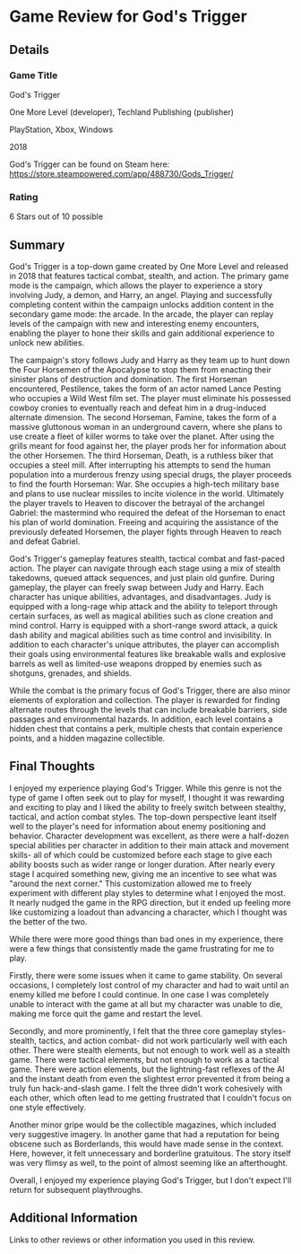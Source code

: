 # Game Review for God's Trigger

## Details

### Game Title

God's Trigger

One More Level (developer), Techland Publishing (publisher)

PlayStation, Xbox, Windows

2018

God's Trigger can be found on Steam here: https://store.steampowered.com/app/488730/Gods_Trigger/

### Rating

6 Stars out of 10 possible

## Summary

God's Trigger is a top-down game created by One More Level and released in 2018 that features tactical combat, stealth, and action. The primary game mode is the campaign, which allows the player to experience a story involving Judy, a demon, and Harry, an angel. Playing and successfully completing content within the campaign unlocks addition content in the secondary game mode: the arcade. In the arcade, the player can replay levels of the campaign with new and interesting enemy encounters, enabling the player to hone their skills and gain additional experience to unlock new abilities. 

The campaign's story follows Judy and Harry as they team up to hunt down the Four Horsemen of the Apocalypse to stop them from enacting their sinister plans of destruction and domination. The first Horseman encountered, Pestilence, takes the form of an actor named Lance Pesting who occupies a Wild West film set. The player must eliminate his possessed cowboy cronies to eventually reach and defeat him in a drug-induced alternate dimension. The second Horseman, Famine, takes the form of a massive gluttonous woman in an underground cavern, where she plans to use create a fleet of killer worms to take over the planet. After using the grills meant for food against her, the player prods her for information about the other Horsemen. The third Horseman, Death, is a ruthless biker that occupies a steel mill. After interrupting his attempts to send the human population into a murderous frenzy using special drugs, the player proceeds to find the fourth Horseman: War. She occupies a high-tech military base and plans to use nuclear missiles to incite violence in the world. Ultimately the player travels to Heaven to discover the betrayal of the archangel Gabriel: the mastermind who required the defeat of the Horseman to enact his plan of world domination. Freeing and acquiring the assistance of the previously defeated Horsemen, the player fights through Heaven to reach and defeat Gabriel. 

God's Trigger's gameplay features stealth, tactical combat and fast-paced action. The player can navigate through each stage using a mix of stealth takedowns, queued attack sequences, and just plain old gunfire. During gameplay, the player can freely swap between Judy and Harry. Each character has unique abilities, advantages, and disadvantages. Judy is equipped with a long-rage whip attack and the ability to teleport through certain surfaces, as well as magical abilities such as clone creation and mind control. Harry is equipped with a short-range sword attack, a quick dash ability and magical abilities such as time control and invisibility. In addition to each character's unique attributes, the player can accomplish their goals using environmental features like breakable walls and explosive barrels as well as limited-use weapons dropped by enemies such as shotguns, grenades, and shields.

While the combat is the primary focus of God's Trigger, there are also minor elements of exploration and collection. The player is rewarded for finding alternate routes through the levels that can include breakable barriers, side passages and environmental hazards. In addition, each level contains a hidden chest that contains a perk, multiple chests that contain experience points, and a hidden magazine collectible. 

## Final Thoughts

I enjoyed my experience playing God's Trigger. While this genre is not the type of game I often seek out to play for myself, I thought it was rewarding and exciting to play and I liked the ability to freely switch between stealthy, tactical, and action combat styles. The top-down perspective leant itself well to the player's need for information about enemy positioning and behavior. Character development was excellent, as there were a half-dozen special abilities per character in addition to their main attack and movement skills- all of which could be customized before each stage to give each ability boosts such as wider range or longer duration. After nearly every stage I acquired something new, giving me an incentive to see what was "around the next corner." This customization allowed me to freely experiment with different play styles to determine what I enjoyed the most. It nearly nudged the game in the RPG direction, but it ended up feeling more like customizing a loadout than advancing a character, which I thought was the better of the two. 

While there were more good things than bad ones in my experience, there were a few things that consistently made the game frustrating for me to play. 

Firstly, there were some issues when it came to game stability. On several occasions, I completely lost control of my character and had to wait until an enemy killed me before I could continue. In one case I was completely unable to interact with the game at all but my character was unable to die, making me force quit the game and restart the level.

Secondly, and more prominently, I felt that the three core gameplay styles- stealth, tactics, and action combat- did not work particularly well with each other. There were stealth elements, but not enough to work well as a stealth game. There were tactical elements, but not enough to work as a tactical game. There were action elements, but the lightning-fast reflexes of the AI and the instant death from even the slightest error prevented it from being a truly fun hack-and-slash game. I felt the three didn't work cohesively with each other, which often lead to me getting frustrated that I couldn't focus on one style effectively. 

Another minor gripe would be the collectible magazines, which included very suggestive imagery. In another game that had a reputation for being obscene such as Borderlands, this would have made sense in the context. Here, however, it felt unnecessary and borderline gratuitous. The story itself was very flimsy as well, to the point of almost seeming like an afterthought.

Overall, I enjoyed my experience playing God's Trigger, but I don't expect I'll return for subsequent playthroughs.

## Additional Information

Links to other reviews or other information you used in this review.
